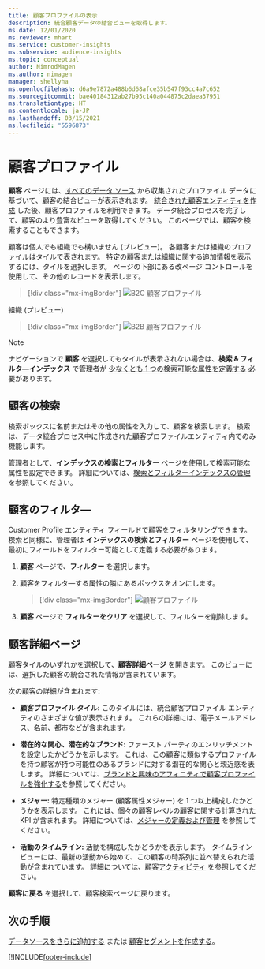 ```yaml
---
title: 顧客プロファイルの表示
description: 統合顧客データの結合ビューを取得します。
ms.date: 12/01/2020
ms.reviewer: mhart
ms.service: customer-insights
ms.subservice: audience-insights
ms.topic: conceptual
author: NimrodMagen
ms.author: nimagen
manager: shellyha
ms.openlocfilehash: d6a9e7872a488b6d68afce35b547f93cc4a7c652
ms.sourcegitcommit: bae40184312ab27b95c140a044875c2daea37951
ms.translationtype: HT
ms.contentlocale: ja-JP
ms.lasthandoff: 03/15/2021
ms.locfileid: "5596873"
---
```

# <a name="customer-profiles"></a>顧客プロファイル

**顧客** ページには、[すべてのデータ ソース](data-sources.md) から収集されたプロファイル データに基づいて、顧客の結合ビューが表示されます。 [統合された顧客エンティティを作成](data-unification.md) した後、顧客プロファイルを利用できます。 データ統合プロセスを完了して、顧客のより豊富なビューを取得してください。 このページでは、顧客を検索することもできます。

顧客は個人でも組織でも構いません (プレビュー)。 各顧客または組織のプロファイルはタイルで表されます。 特定の顧客または組織に関する追加情報を表示するには、タイルを選択します。 ページの下部にある改ページ コントロールを使用して、その他のレコードを表示します。

> [!div class="mx-imgBorder"] 
> ![B2C 顧客プロファイル](media/profiles-customers.png "B2C 顧客プロファイル")

組織 (プレビュー)
> [!div class="mx-imgBorder"] 
> ![B2B 顧客プロファイル](media/profile-customers-b2b.png "B2B 顧客プロファイル")

> [!NOTE]
> ナビゲーションで **顧客** を選択してもタイルが表示されない場合は、**検索 & フィルタ―インデックス** で管理者が [少なくとも 1 つの検索可能な属性を定義する](search-filter-index.md) 必要があります。

## <a name="search-for-customers"></a>顧客の検索

検索ボックスに名前またはその他の属性を入力して、顧客を検索します。 検索は、データ統合プロセス中に作成された顧客プロファイルエンティティ内でのみ機能します。

管理者として、**インデックスの検索とフィルター** ページを使用して検索可能な属性を設定できます。 詳細については、[検索とフィルターインデックスの管理](search-filter-index.md) を参照してください。

## <a name="filter-customers"></a>顧客のフィルタ―

Customer Profile エンティティ フィールドで顧客をフィルタリングできます。 検索と同様に、管理者は **インデックスの検索とフィルター** ページを使用して、最初にフィールドをフィルター可能として定義する必要があります。

1. **顧客** ページで、**フィルター** を選択します。

2. 顧客をフィルタ―する属性の隣にあるボックスをオンにします。

   > [!div class="mx-imgBorder"] 
   > ![顧客プロファイル](media/profiles-customers3.png "顧客プロファイル")

3. **顧客** ページで **フィルターをクリア** を選択して、フィルターを削除します。

##  <a name="customer-details-page"></a>顧客詳細ページ

顧客タイルのいずれかを選択して、**顧客詳細ページ** を開きます。 このビューには、選択した顧客の統合された情報が含まれています。

次の顧客の詳細が含まれます:

-   **顧客プロファイル タイル:** このタイルには、統合顧客プロファイル エンティティのさまざまな値が表示されます。 これらの詳細には、電子メールアドレス、名前、都市などが含まれます。 

-   **潜在的な関心、潜在的なブランド:** ファースト パーティのエンリッチメントを設定したかどうかを示します。 これは、この顧客に類似するプロファイルを持つ顧客が持つ可能性のあるブランドに対する潜在的な関心と親近感を表します。 詳細については、[ブランドと興味のアフィニティで顧客プロファイルを強化する](enrichment-microsoft-graph.md)を参照してください。

-   **メジャー:** 特定種類のメジャー (顧客属性メジャー) を 1 つ以上構成したかどうかを表示します。 これには、個々の顧客レベルの顧客に関する計算された KPI が含まれます。 詳細については、[メジャーの定義および管理](measures.md) を参照してください。

-   **活動のタイムライン:** 活動を構成したかどうかを表示します。 タイムライン ビューには、最新の活動から始めて、この顧客の時系列に並べ替えられた活動が含まれています。 詳細については、[顧客アクティビティ](activities.md) を参照してください。

**顧客に戻る** を選択して、顧客検索ページに戻ります。

## <a name="next-steps"></a>次の手順

[データソースをさらに追加する](data-sources.md) または [顧客セグメントを作成する](segments.md)。


[!INCLUDE[footer-include](../includes/footer-banner.md)]